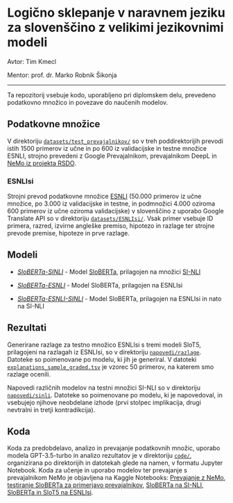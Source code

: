 # Logično sklepanje v naravnem jeziku za slovenščino z velikimi jezikovnimi modeli

Avtor: Tim Kmecl

Mentor: prof. dr. Marko Robnik Šikonja

---

Ta repozitorij vsebuje kodo, uporabljeno pri diplomskem delu, prevedeno podatkovno množico in povezave do naučenih modelov.

## Podatkovne množice

V direktoriju [`datasets/test_prevajalnikov/`](datasets/test_prevajalnikov/) so v treh poddirektorijih prevodi istih 1500 primerov iz učne in po 600 iz validacijske in testne množice ESNLI, strojno prevedeni z Google Prevajalnikom, prevajalnikom DeepL in [NeMo iz projekta RSDO](https://www.clarin.si/repository/xmlui/handle/11356/1736).

### ESNLIsi

Strojni prevod podatkovne množice [ESNLI](https://github.com/OanaMariaCamburu/e-SNLI)  (50.000 primerov iz učne množice, po 3.000 iz validacijske in testne, in podmnožici 4.000 oziroma 600 primerov iz učne oziroma validacijske) v slovenščino z uporabo Google Translate API so v direktoriju [`datasets/ESNLIsi/`](datasets/ESNLIsi/). Vsak primer vsebuje ID primera, razred, izvirne angleške premiso, hipotezo in razlage ter strojne prevode premise, hipoteze in prve razlage.

## Modeli

- [*SloBERTa-SINLI*](https://huggingface.co/timkmecl/sloberta-sinli) - Model [SloBERTa](https://huggingface.co/EMBEDDIA/sloberta), prilagojen na množici [SI-NLI](https://www.clarin.si/repository/xmlui/handle/11356/1707)

- [*SloBERTa-ESNLI*](https://huggingface.co/timkmecl/sloberta-esnli) - Model SloBERTa, prilagojen na ESNLIsi

- [*SloBERTa-ESNLI-SINLI*](https://huggingface.co/timkmecl/sloberta-esnli-sinli) - Model SloBERTa, prilagojen na ESNLIsi in nato na SI-NLI

## Rezultati

Generirane razlage za testno množico ESNLIsi s tremi modeli SloT5, prilagojeni na razlagah iz ESNLIsi, so v direktoriju [`napovedi/razlage`](napovedi/razlage/). Datoteke so poimenovane po modelu, ki jih je generiral. V datoteki [`explanations_sample_graded.tsv`](napovedi/razlage/explanations_sample_graded.tsv) je vzorec 50 primerov, na katerem smo razlage ocenili.

Napovedi različnih modelov na testni množici SI-NLI so v direktoriju [`napovedi/sinli`](napovedi/sinli/). Datoteke so poimenovane po modelu, ki je napovedoval, in vsebujejo njihove neobdelane izhode (prvi stolpec implikacija, drugi nevtralni in tretji kontradikcija).

## Koda

Koda za predobdelavo, analizo in prevajanje podatkovnih množic, uporabo modela GPT-3.5-turbo in analizo rezultatov je v direktoriju [`code/`](code/), organizirana po direktorijih in datotekah glede na namen, v formatu Jupyter Notebook. Koda za učenje in uporabo modelov ter prevajanje s prevajalnikom NeMo je objavljena na Kaggle Notebooks: [Prevajanje z NeMo](https://www.kaggle.com/code/timkmecl/nli-translate-esnli-nemo), [testiranje SloBERTa za primerjavo prevajalnikov](https://www.kaggle.com/code/timkmecl/nli-esnli-translation-comparison), [SloBERTa na SI-NLI](https://www.kaggle.com/code/timkmecl/nli-train-sinli), [SloBERTa in SloT5 na ESNLIsi](https://www.kaggle.com/code/timkmecl/nli-train-esnlisi).
